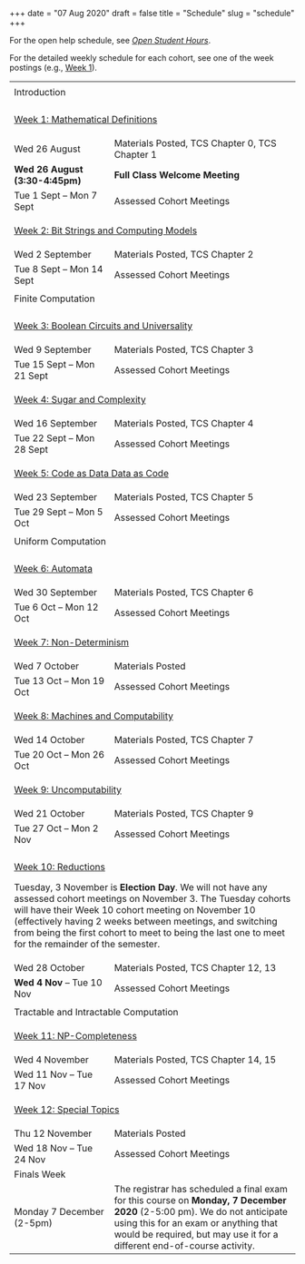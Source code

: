 +++
date = "07 Aug 2020"
draft = false
title = "Schedule"
slug = "schedule"
+++


<p>
</p>
<p>

For the open help schedule, see [_Open Student Hours_](/openhours/).

For the detailed weekly schedule for each cohort, see one of the week postings (e.g., [Week 1](/week1)).
</p>
   <table class="fschedule">
   <tbody>

<tr class="blankspace"><td></td><td></td></tr>
<tr>
<td class="section" colspan=2>
Introduction
</td>
</tr>
<tr class="blankspace"><td></td><td></td></tr>

   <tr>
   <td class="week" colspan=2>

[Week 1: Mathematical Definitions](/week1)
</td>
</tr>
<tr>
<td width="35%">
Wed 26 August
</td>
<td width="65%">
Materials Posted, TCS Chapter 0, TCS Chapter 1
</td>
</tr>
<tr>
   <td>
<b>Wed 26 August (3:30-4:45pm)</b>
   </td>
   <td>
<b>Full Class Welcome Meeting</b>
   </td>
</tr>
<tr>
<td>
Tue 1 Sept &ndash; Mon 7 Sept
</td>
<td>
Assessed Cohort Meetings
</td>
</tr>

   <tr>
   <td class="week" colspan=2>

[Week 2: Bit Strings and Computing Models](/week2)
   </td>
</tr>
<tr>
<td>
Wed 2 September
</td>
<td>
Materials Posted, TCS Chapter 2
</td>
</tr>
<tr>
<td>
Tue 8 Sept &ndash; Mon 14 Sept
</td>
<td>
Assessed Cohort Meetings
</td>
</tr>

<tr class="blankspace"><td></td><td></td></tr>
<tr>
<td class="section" colspan=2>
Finite Computation
</td>
</tr>
<tr class="blankspace"><td></td><td></td></tr>

<tr>
<td class="week" colspan=2>

[Week 3: Boolean Circuits and Universality](/week3)

</td>
</tr>
<tr>
<td>
Wed 9 September
</td>
<td>
Materials Posted, TCS Chapter 3
</td>
</tr>
<tr>
<td>
Tue 15 Sept &ndash; Mon 21 Sept
</td>
<td>
Assessed Cohort Meetings
</td>
</tr>


<tr>
<td class="week" colspan=2>

[Week 4: Sugar and Complexity](/week4)
</td>
</tr>
<tr>
<td>
Wed 16 September
</td>
<td>
Materials Posted, TCS Chapter 4
</td>
</tr>
<tr>
<td>
Tue 22 Sept &ndash; Mon 28 Sept
</td>
<td>
Assessed Cohort Meetings
</td>
</tr>

<tr>
<td class="week" colspan=2>

[Week 5: Code as Data Data as Code](/week5)
</td>
</tr>

<tr>
<td>
Wed 23 September
</td>
<td>
Materials Posted, TCS Chapter 5
</td>
</tr>
<tr>
<td>
Tue 29 Sept &ndash; Mon 5 Oct
</td>
<td>
Assessed Cohort Meetings
</td>
</tr>


<tr class="blankspace"><td colspan=2 class="blankspace"></td></tr>

<tr>
<td class="section" colspan=2>
Uniform Computation
</td>
</tr>

<tr class="blankspace"><td colspan=2 class="blankspace"></td></tr>
<tr>
<td class="week" colspan=2>

[Week 6: Automata](/week6)
</td>
</tr>
<tr>
<td>
Wed 30 September
</td>
<td>
Materials Posted, TCS Chapter 6
</td>
</tr>
<tr>
<td>
Tue 6 Oct &ndash; Mon 12 Oct
</td>
<td>
Assessed Cohort Meetings
</td>
</tr>

<tr>
<td class="week" colspan=2>

[Week 7: Non-Determinism](/week7)
</td>
</tr>
<tr>
<td>
Wed 7 October
</td>
<td>
Materials Posted
</td>
</tr>
<tr>
<td>
Tue 13 Oct &ndash; Mon 19 Oct
</td>
<td>
Assessed Cohort Meetings
</td>
</tr>

<tr>
<td class="week" colspan=2>

[Week 8: Machines and Computability](/week8)
</td>
</tr>
<tr>
<td>
Wed 14 October
</td>
<td>
Materials Posted, TCS Chapter 7
</td>
</tr>
<tr>
<td>
Tue 20 Oct &ndash; Mon 26 Oct
</td>
<td>
Assessed Cohort Meetings
</td>
</tr>

<tr>
<td class="week" colspan=2>

[Week 9: Uncomputability](/week9)
</td>
</tr>
<tr>
<td>
Wed 21 October
</td>
<td>
Materials Posted, TCS Chapter 9
</td>
</tr>
<tr>
<td>
Tue 27 Oct &ndash; Mon 2 Nov
</td>
<td>
Assessed Cohort Meetings
</td>
</tr>

<tr class="blankspace"><td></td><td></td></tr>


<tr>
<td class="week" colspan=2>

[Week 10: Reductions](/week10)</br>
<div class="bluenote">

Tuesday, 3 November is **Election Day**. We will not have any assessed
cohort meetings on November 3. The Tuesday cohorts will have their
Week 10 cohort meeting on November 10 (effectively having 2 weeks
between meetings, and switching from being the first cohort to meet to
being the last one to meet for the remainder of the semester.

</div>
</td>
</tr>



<tr>
<td>
Wed 28 October
</td>
<td>
Materials Posted, TCS Chapter 12, 13
</td>
</tr>
<tr>
<td>
<b>Wed 4 Nov</b> &ndash; Tue 10 Nov
</td>
<td>
Assessed Cohort Meetings
</td>
</tr>



<tr class="blankspace"><td></td><td></td></tr>
<tr>
<td class="section" colspan=2>
Tractable and Intractable Computation
</td>
</tr>


<tr>
<td class="week" colspan=2>

[Week 11: NP-Completeness](/week11)
</td>
</tr>
<tr>
<td>
Wed 4 November
</td>
<td>
Materials Posted, TCS Chapter 14, 15
</td>
</tr>
<tr>
<td>
Wed 11 Nov &ndash; Tue 17 Nov
</td>
<td>
Assessed Cohort Meetings
</td>
</tr>

<tr>
<td class="week" colspan=2>

[Week 12: Special Topics](/week12)
</td>
</tr>
<tr>
<td>
Thu 12 November
</td>
<td>
Materials Posted
</td>
</tr>
<tr>
<td>
Wed 18 Nov &ndash; Tue 24 Nov
</td>
<td>
Assessed Cohort Meetings
</td>
</tr>

<tr>
<td class="week" colspan=2>
Finals Week
</td>
</tr>

<tr>
<td>
Monday 7 December (2-5pm)
</td>
<td style="text-align:left;">
The registrar has scheduled a final exam for this course on <b>Monday,
7 December 2020</b> (2-5:00 pm). We do not anticipate using this for
an exam or anything that would be required, but may use it for a
different end-of-course activity.

</td>
</tr>
</table>

